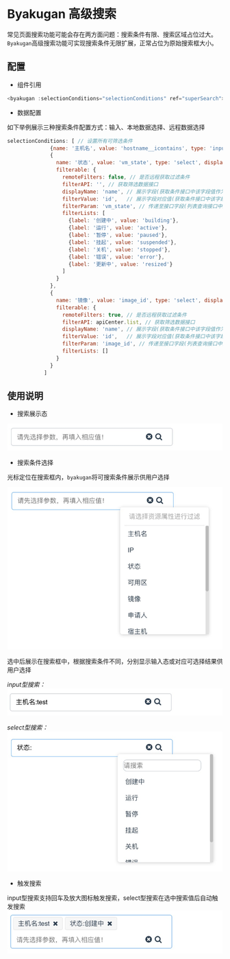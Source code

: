 # Byakugan 高级搜索

常见页面搜索功能可能会存在两方面问题：搜索条件有限、搜索区域占位过大。
`Byakugan`高级搜索功能可实现搜索条件无限扩展，正常占位为原始搜索框大小。

## 配置

- 组件引用  

```js
<byakugan :selectionConditions="selectionConditions" ref="superSearch"></byakugan>
```

- 数据配置  

如下举例展示三种搜索条件配置方式：输入、本地数据选择、远程数据选择

```js
selectionConditions: [ // 设置所有可筛选条件
              {name: '主机名', value: 'hostname__icontains', type: 'input', display: true},
              {
                name: '状态', value: 'vm_state', type: 'select', display: true,
                filterable: {
                  remoteFilters: false, // 是否远程获取过滤条件
                  filterAPI: '', // 获取筛选数据接口
                  displayName: 'name', // 展示字段(获取条件接口中该字段值作为展示字段)
                  filterValue: 'id',   // 展示字段对应值(获取条件接口中该字段作为传递至接口字段值)
                  filterParam: 'vm_state', // 传递至接口字段(列表查询接口中对应参数名)
                  filterLists: [
                    {label: '创建中', value: 'building'},
                    {label: '运行', value: 'active'},
                    {label: '暂停', value: 'paused'},
                    {label: '挂起', value: 'suspended'},
                    {label: '关机', value: 'stopped'},
                    {label: '错误', value: 'error'},
                    {label: '更新中', value: 'resized'}
                  ]
                }
              },
              {
                name: '镜像', value: 'image_id', type: 'select', display: true,
                filterable: {
                  remoteFilters: true, // 是否远程获取过滤条件
                  filterAPI: apiCenter.list, // 获取筛选数据接口
                  displayName: 'name', // 展示字段(获取条件接口中该字段值作为展示字段)
                  filterValue: 'id',   // 展示字段对应值(获取条件接口中该字段作为传递至接口字段值)
                  filterParam: 'image_id', // 传递至接口字段(列表查询接口中对应参数名)
                  filterLists: []
                }
              }
            ]
```

## 使用说明

- 搜索展示态

![展示](../../img/byakugan/b-show.png ':size=400x50')

- 搜索条件选择

光标定位在搜索框内，`byakugan`将可搜索条件展示供用户选择

![展示](../../img/byakugan/b-normal.png ':size=400x300')

选中后展示在搜索框中，根据搜索条件不同，分别显示输入态或对应可选择结果供用户选择

*input型搜索：*   
![展示](../../img/byakugan/b-input.png ':size=400x50')

*select型搜索：*   
![展示](../../img/byakugan/b-search.png ':size=400x260')

- 触发搜索

input型搜索支持回车及放大图标触发搜索，select型搜索在选中搜索值后自动触发搜索
![展示](../../img/byakugan/b-action.png ':size=400x90')

